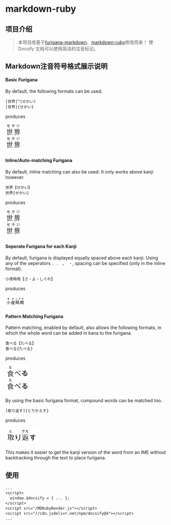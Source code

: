 # markdown-ruby

## 项目介绍
> 本项目库基于[furigana-markdown](https://github.com/amclees/furigana-markdown)、[markdown-ruby](https://github.com/jiangwu10057/markdown-ruby)修改而来！
使 Docsify 文档可以使用简洁的注音标记。

## Markdown注音符号格式展示说明

#### Basic Furigana
By default, the following formats can be used.
```
[世界]^(せかい)
[世界]{せかい}
```
produces

![sample_output](./images/sample_sekai.png)

#### Inline/Auto-matching Furigana
By default, inline matching can also be used. It only works above kanji however.
```
世界【せかい】
世界{せかい}
```
produces

![sample_output](./images/sample_sekai.png)

#### Seperate Furigana for each Kanji
By default, furigana is displayed equally spaced above each kanji. Using any of the seperators `. ． 。 ・`, spacing can be specified (only in the inline format).
```
小夜時雨【さ・よ・しぐれ】
```
produces

![sample_output](./images/sample_sayoshigure.png)

#### Pattern Matching Furigana
Pattern matching, enabled by default, also allows the following formats,
in which the whole word can be added in kana to the furigana.
```
食べる【たべる】
食べる{たべる}
```
produces

![sample_output](./images/sample_taberu.png)

By using the basic furigana format, compound words can be matched too.
```
[取り返す]{とりかえす}
```
produces

![sample_output](./images/sample_torikaesu.png)

This makes it easier to get the kanji version of the word from an IME without backtracking through the text to place furigana.

## 使用
```
...
<script>
  window.$docsify = { ... };
</script>
<script src="/MDRubyRender.js"></script>
<script src="//cdn.jsdelivr.net/npm/docsify@4"></script>
...
```